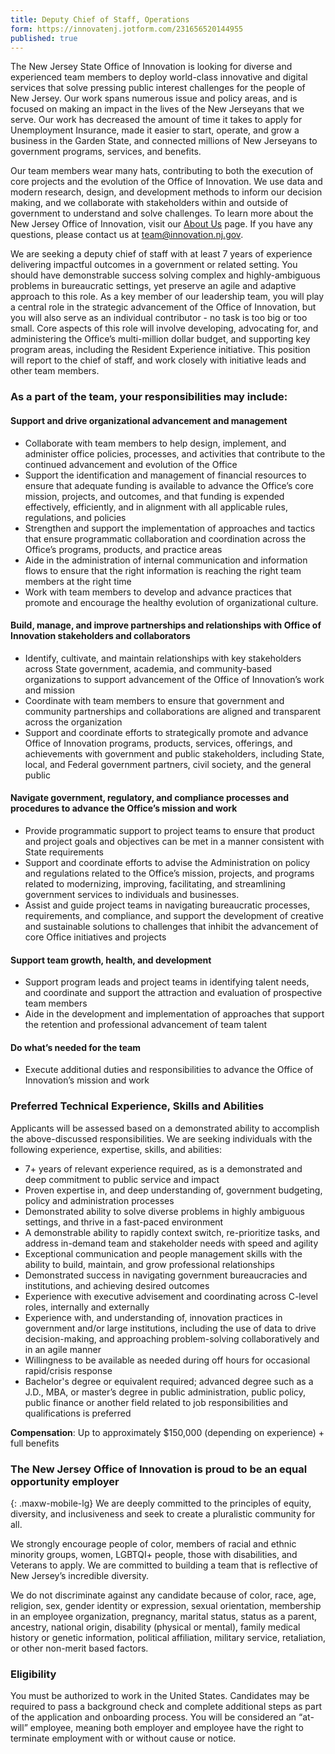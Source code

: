 ```yaml
---
title: Deputy Chief of Staff, Operations
form: https://innovatenj.jotform.com/231656520144955
published: true
---
```


The New Jersey State Office of Innovation is looking for diverse and experienced team members to deploy world-class innovative and digital services that solve pressing public interest challenges for the people of New Jersey. Our work spans numerous issue and policy areas, and is focused on making an impact in the lives of the New Jerseyans that we serve. Our work has decreased the amount of time it takes to apply for Unemployment Insurance, made it easier to start, operate, and grow a business in the Garden State, and connected millions of New Jerseyans to government programs, services, and benefits. 

Our team members wear many hats, contributing to both the execution of core projects and the evolution of the Office of Innovation. We use data and modern research, design, and development methods to inform our decision making, and we collaborate with stakeholders within and outside of government to understand and solve challenges. To learn more about the New Jersey Office of Innovation, visit our [About Us](https://innovation.nj.gov/about) page. If you have any questions, please contact us at [team@innovation.nj.gov](mailto:team@innovation.nj.gov).

We are seeking a deputy chief of staff with at least 7 years of experience delivering impactful outcomes in a government or related setting. You should have demonstrable success solving complex and highly-ambiguous problems in bureaucratic settings, yet preserve an agile and adaptive approach to this role. As a key member of our leadership team, you will play a central role in the strategic advancement of the Office of Innovation, but you will also serve as an individual contributor - no task is too big or too small. Core aspects of this role will involve developing, advocating for, and administering the Office’s multi-million dollar budget, and supporting key program areas, including the Resident Experience initiative.  This position will report to the chief of staff, and work closely with initiative leads and other team members.

### As a part of the team, your responsibilities may include:

#### Support and drive organizational advancement and management
- Collaborate with team members to help design, implement, and administer office policies, processes, and activities that contribute to the continued advancement and evolution of the Office
- Support the identification and management of financial resources to ensure that adequate funding is available to advance the Office’s core mission, projects, and outcomes, and that funding is expended effectively, efficiently, and in alignment with all applicable rules, regulations, and policies
- Strengthen and support the implementation of approaches and tactics that ensure programmatic collaboration and coordination across the Office’s programs, products, and practice areas
- Aide in the administration of internal communication and information flows to ensure that the right information is reaching the right team members at the right time
- Work with team members to develop and advance practices that promote and encourage the healthy evolution of organizational culture.

#### Build, manage, and improve partnerships and relationships with Office of Innovation stakeholders and collaborators
- Identify, cultivate, and maintain relationships with key stakeholders across State government, academia, and community-based organizations to support advancement of the Office of Innovation’s work and mission
- Coordinate with team members to ensure that government and community partnerships and collaborations are aligned and transparent across the organization
- Support and coordinate efforts to strategically promote and advance Office of Innovation programs, products, services, offerings, and achievements with government and public stakeholders, including State, local, and Federal government partners, civil society,  and the general public 

#### Navigate government, regulatory, and compliance processes and procedures to advance the Office’s mission and work
- Provide programmatic support to project teams to ensure that product and project goals and objectives can be met in a manner consistent with State requirements
- Support and coordinate efforts to advise the Administration on policy and regulations related to the Office’s mission, projects, and programs related to modernizing, improving, facilitating, and streamlining government services to individuals and businesses.
- Assist and guide project teams in navigating bureaucratic processes, requirements, and compliance, and support the development of creative and sustainable solutions to challenges that inhibit the advancement of core Office initiatives and projects 


#### Support team growth, health, and development
- Support program leads and project teams in identifying talent needs, and coordinate and support the attraction and evaluation of prospective team members
- Aide in the development and implementation of approaches that support the retention and professional advancement of team talent 


#### Do what’s needed for the team
- Execute additional duties and responsibilities to advance the Office of Innovation’s mission and work

### Preferred Technical Experience, Skills and Abilities
Applicants will be assessed based on a demonstrated ability to accomplish the above-discussed responsibilities. We are seeking individuals with the following experience, expertise, skills, and abilities:
- 7+ years of relevant experience required, as is a demonstrated and deep commitment to public service and impact 
- Proven expertise in, and deep understanding of, government budgeting, policy and administration processes
- Demonstrated ability to solve diverse problems in highly ambiguous settings, and thrive in a fast-paced environment
- A demonstrable ability to rapidly context switch, re-prioritize tasks, and address in-demand team and stakeholder needs with speed and agility
- Exceptional communication and people management skills with the ability to build, maintain, and grow professional relationships
- Demonstrated success in navigating government bureaucracies and institutions, and achieving desired outcomes
- Experience with executive advisement and coordinating across C-level roles, internally and externally
- Experience with, and understanding of, innovation practices in government and/or large institutions, including the use of data to drive decision-making, and approaching problem-solving collaboratively and in an agile manner
- Willingness to be available as needed during off hours for occasional rapid/crisis response
- Bachelor's degree or equivalent required; advanced degree such as a J.D., MBA, or master’s degree in public administration, public policy, public finance or another field related to job responsibilities and qualifications is preferred 

**Compensation**: Up to approximately $150,000 (depending on experience) + full benefits

### The New Jersey Office of Innovation is proud to be an equal opportunity employer
{: .maxw-mobile-lg}
We are deeply committed to the principles of equity, diversity, and inclusiveness and seek to create a pluralistic community for all.

We strongly encourage people of color, members of racial and ethnic minority groups, women, LGBTQI+ people, those with disabilities, and Veterans to apply. We are committed to building a team that is reflective of New Jersey’s incredible diversity.  

We do not discriminate against any candidate because of color, race, age, religion, sex, gender identity or expression, sexual orientation, membership in an employee organization, pregnancy, marital status, status as a parent, ancestry, national origin, disability (physical or mental), family medical history or genetic information, political affiliation, military service, retaliation, or other non-merit based factors.

### Eligibility

You must be authorized to work in the United States. Candidates may be required to pass a background check and complete additional steps as part of the application and onboarding process. You will be considered an “at-will” employee, meaning both employer and employee have the right to terminate employment with or without cause or notice. 